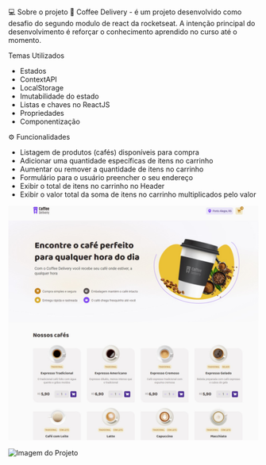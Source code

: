 💻 Sobre o projeto
📄 Coffee Delivery - é um projeto desenvolvido como desafio do segundo modulo de react da rocketseat.
A intenção principal do desenvolvimento é reforçar o conhecimento aprendido no curso até o momento.

Temas Utilizados 
- Estados
- ContextAPI
- LocalStorage
- Imutabilidade do estado
- Listas e chaves no ReactJS
- Propriedades
- Componentização

⚙️ Funcionalidades
- Listagem de produtos (cafés) disponíveis para compra
- Adicionar uma quantidade específicas de itens no carrinho
- Aumentar ou remover a quantidade de itens no carrinho
- Formulário para o usuário preencher o seu endereço
- Exibir o total de itens no carrinho no Header
- Exibir o valor total da soma de itens no carrinho multiplicados pelo valor


![Logo do Projeto](src/assets/gitHubImage/coffeeDeliveryImageProject.jpg)

![Imagem do Projeto](https://i.imgur.com/Ym9xwD5.jpeg)


